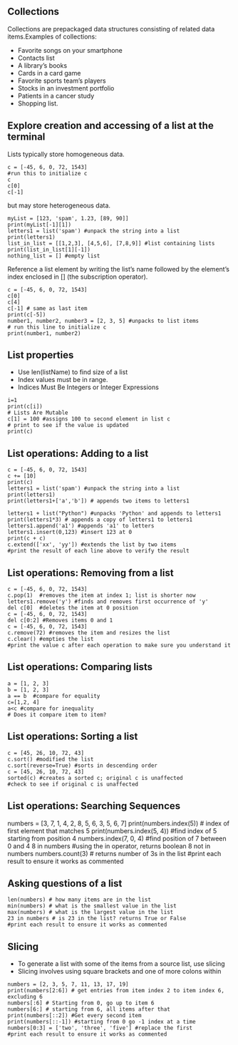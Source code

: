 ## Collections

Collections are prepackaged data structures consisting of related data items.Examples of collections:

- Favorite songs on your smartphone
- Contacts list
- A library’s books
- Cards in a card game
- Favorite sports team’s players
- Stocks in an investment portfolio
- Patients in a cancer study
- Shopping list.

## Explore creation and accessing of a list at the terminal

Lists typically store homogeneous data. 
```
c = [-45, 6, 0, 72, 1543]
#run this to initialize c
c
c[0]
c[-1]
```
but may store heterogeneous data.

```
myList = [123, 'spam', 1.23, [89, 90]]
print(myList[-1][1])
letters1 = list('spam') #unpack the string into a list
print(letters1)
list_in_list = [[1,2,3], [4,5,6], [7,8,9]] #list containing lists
print(list_in_list[1][-1])
nothing_list = [] #empty list
```
Reference a list element by writing the list’s name followed by the element’s index enclosed in [] (the subscription operator).

```
c = [-45, 6, 0, 72, 1543]
c[0]
c[4]
c[-1] # same as last item
print(c[-5])
number1, number2, number3 = [2, 3, 5] #unpacks to list items
# run this line to initialize c
print(number1, number2)
```
## List properties
- Use len(listName) to find size of a list
- Index values must be in range.
- Indices Must Be Integers or Integer Expressions

```
i=1
print(c[i])
# Lists Are Mutable
c[1] = 100 #assigns 100 to second element in list c
# print to see if the value is updated
print(c)
```

## List operations: Adding to a list

```
c = [-45, 6, 0, 72, 1543]
c += [10]
print(c)
letters1 = list('spam') #unpack the string into a list
print(letters1)
print(letters1+['a','b']) # appends two items to letters1

letters1 + list("Python") #unpacks 'Python' and appends to letters1
print(letters1*3) # appends a copy of letters1 to letters1
letters1.append('a1') #appends 'a1' to letters
letters1.insert(0,123) #insert 123 at 0
print(c + c)
c.extend(['xx', 'yy']) #extends the list by two items
#print the result of each line above to verify the result
```
## List operations: Removing from a list

```
c = [-45, 6, 0, 72, 1543]
c.pop(1)  #removes the item at index 1; list is shorter now
letters1.remove('y') #finds and removes first occurrence of 'y'
del c[0]  #deletes the item at 0 position
c = [-45, 6, 0, 72, 1543]
del c[0:2] #Removes items 0 and 1
c = [-45, 6, 0, 72, 1543]
c.remove(72) #removes the item and resizes the list
c.clear() #empties the list
#print the value c after each operation to make sure you understand it
```
## List operations: Comparing lists

```
a = [1, 2, 3]
b = [1, 2, 3]
a == b  #compare for equality
c=[1,2, 4]
a<c #compare for inequality
# Does it compare item to item?
```
## List operations: Sorting a list
```
c = [45, 26, 10, 72, 43]
c.sort() #modified the list
c.sort(reverse=True) #sorts in descending order
c = [45, 26, 10, 72, 43]
sorted(c) #creates a sorted c; original c is unaffected
#check to see if original c is unaffected
```
## List operations: Searching Sequences
numbers = [3, 7, 1, 4, 2, 8, 5, 6, 3, 5, 6, 7]
print(numbers.index(5)) # index of first element that matches 5
print(numbers.index(5, 4)) #find index of 5 starting from position 4
numbers.index(7, 0, 4) #find position of 7 between 0 and 4
8 in numbers #using the in operator, returns boolean
8 not in numbers
numbers.count(3) # returns number of 3s in the list
#print each result to ensure it works as commented

## Asking questions of a list

```
len(numbers) # how many items are in the list
min(numbers) # what is the smallest value in the list
max(numbers) # what is the largest value in the list
23 in numbers # is 23 in the list? returns True or False
#print each result to ensure it works as commented
```
## Slicing
- To generate a list with some of the items from a source list, use slicing
- Slicing involves using square brackets and one of more colons within
```
numbers = [2, 3, 5, 7, 11, 13, 17, 19]
print(numbers[2:6]) # get entries from item index 2 to item index 6, excluding 6
numbers[:6] # Starting from 0, go up to item 6
numbers[6:] # starting from 6, all items after that
print(numbers[::2]) #Get every second item
print(numbers[::-1]) #starting from 0 go -1 index at a time
numbers[0:3] = ['two', 'three', 'five'] #replace the first
#print each result to ensure it works as commented
```

## 

